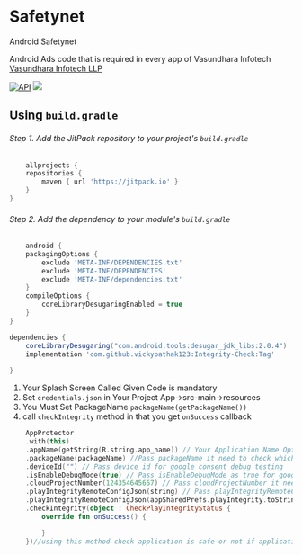# Safetynet

Android Safetynet

Android Ads code that is required in every app of Vasundhara
Infotech [Vasundhara Infotech LLP](https://vasundharainfotechllp.com)

[![API](https://img.shields.io/badge/API-23%2B-brightgreen.svg?style=flat)](https://android-arsenal.com/api?level=23)
[![](https://jitpack.io/v/vickypathak123/Integrity-Check.svg)](https://jitpack.io/#vickypathak123/Integrity-Check)

## Using `build.gradle`

###### Step 1. Add the JitPack repository to your project's `build.gradle`

```groovy
    allprojects {
    repositories {
        maven { url 'https://jitpack.io' }
    }
}
```

###### Step 2. Add the dependency to your module's `build.gradle`

```groovy
    android {
    packagingOptions {
        exclude 'META-INF/DEPENDENCIES.txt'
        exclude 'META-INF/DEPENDENCIES'
        exclude 'META-INF/dependencies.txt'
    }
    compileOptions {
        coreLibraryDesugaringEnabled = true
    }
}

dependencies {
    coreLibraryDesugaring("com.android.tools:desugar_jdk_libs:2.0.4")
    implementation 'com.github.vickypathak123:Integrity-Check:Tag'
    
}
```

1. Your Splash Screen Called Given Code is mandatory
2. Set `credentials.json` in Your Project App->src-main->resources
3. You Must Set PackageName `packageName(getPackageName())`
4. call `checkIntegrity` method in that you get `onSuccess` callback

```kotlin
    AppProtector
    .with(this)
    .appName(getString(R.string.app_name)) // Your Application Name Optional
    .packageName(packageName) //Pass packageName it need to check which you want check Play Integrity
    .deviceId("") // Pass device id for google consent debug testing
    .isEnableDebugMode(true) // Pass isEnableDebugMode as true for google consent debug testing
    .cloudProjectNumber(124354645657) // Pass cloudProjectNumber it need to check Play Integrity  
    .playIntegrityRemoteConfigJson(string) // Pass playIntegrityRemoteConfigJson it need for testing toast and by pass error verdicts 
    .playIntegrityRemoteConfigJson(appSharedPrefs.playIntegrity.toString())
    .checkIntegrity(object : CheckPlayIntegrityStatus {
        override fun onSuccess() {

        }
    })//using this method check application is safe or not if application is it will callback onSuccess if not it display dialog
```
